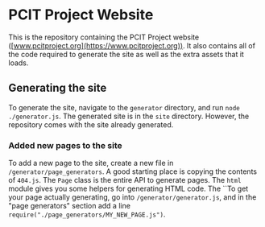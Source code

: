 # PCIT Project Website

This is the repository containing the PCIT Project website ([www.pcitproject.org](https://www.pcitproject.org)). It also contains all of the code required to generate the site as well as the extra assets that it loads.


## Generating the site
To generate the site, navigate to the `generator` directory, and run `node ./generator.js`. The generated site is in the `site` directory. However, the repository comes with the site already generated.

### Added new pages to the site
To add a new page to the site, create a new file in `/generator/page_generators`. A good starting place is copying the contents of `404.js`. The `Page` class is the entire API to generate pages. The `html` module gives you some helpers for generating HTML code. The ``To get your page actually generating, go into `/generator/generator.js`, and in the "page generators" section add a line `require("./page_generators/MY_NEW_PAGE.js")`.